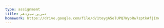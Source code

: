 ```yaml
---
type: assignment
title: تمرین سیزدهم
homework: https://drive.google.com/file/d/1teygA5elUPQ7WyoRw7zptkAfjImdk3DQ/view?usp=sharing
---
```

